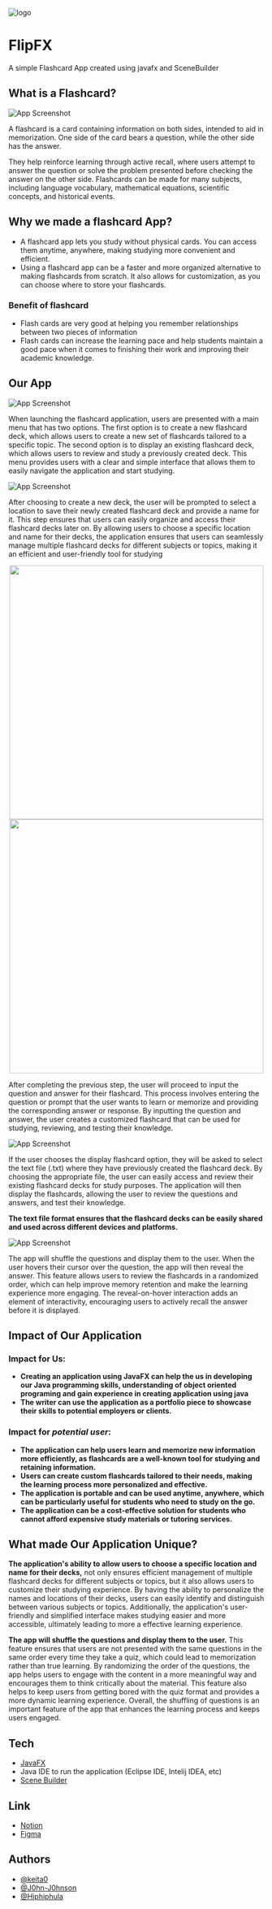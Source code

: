 
![logo](https://media.discordapp.net/attachments/1091273264304758847/1116217022464929832/Untitled_design-removebg-preview.png)


# FlipFX

A simple Flashcard App created using javafx and SceneBuilder


## What is a Flashcard?

![App Screenshot](https://elitemedicalprep.com/wp-content/uploads/2021/07/2021-Guide-to-Creating-High-Yield-Flashcard-Decks-on-UWorld.png)

A flashcard is a card containing information on both sides, intended to aid in memorization. One side of the card bears a question, while the other side has the answer.

They help reinforce learning through active recall, where users attempt to answer the question or solve the problem presented before checking the answer on the other side. Flashcards can be made for many subjects, including language vocabulary, mathematical equations, scientific concepts, and historical events.


## Why we made a flashcard App?

* A flashcard app lets you study without physical cards. You can access them anytime, anywhere, making studying more convenient and efficient.
* Using a flashcard app can be a faster and more organized alternative to making flashcards from scratch. It also allows for customization, as you can choose where to store your flashcards.

### Benefit of flashcard
* Flash cards are very good at helping you remember relationships between two pieces of information
* Flash cards can increase the learning pace and help students maintain a good pace when it comes to finishing their work and improving their academic knowledge.

## Our App

![App Screenshot](https://www.notion.so/image/https%3A%2F%2Fs3-us-west-2.amazonaws.com%2Fsecure.notion-static.com%2Fcdda0601-565e-4f36-866f-c22af0c8a40d%2FUntitled.png?id=6422a575-3ad9-4219-9da3-2b5be054eda3&table=block&spaceId=7f8ab53a-3f24-40cb-8504-f506fba321ef&width=2000&userId=3e16a112-e22f-4aa1-a4ff-f0a3e3c4451c&cache=v2)

When launching the flashcard application, users are presented with a main menu that has two options. The first option is to create a new flashcard deck, which allows users to create a new set of flashcards tailored to a specific topic. The second option is to display an existing flashcard deck, which allows users to review and study a previously created deck. This menu provides users with a clear and simple interface that allows them to easily navigate the application and start studying.

![App Screenshot](https://www.notion.so/image/https%3A%2F%2Fmedia.discordapp.net%2Fattachments%2F1091273264304758847%2F1116577060719169577%2Fimage.png?id=7da7f581-5b01-46f8-b053-77ea4d3cab2a&table=block&spaceId=7f8ab53a-3f24-40cb-8504-f506fba321ef&width=2000&userId=3e16a112-e22f-4aa1-a4ff-f0a3e3c4451c&cache=v2)

After choosing to create a new deck, the user will be prompted to select a location to save their newly created flashcard deck and provide a name for it. This step ensures that users can easily organize and access their flashcard decks later on. By allowing users to choose a specific location and name for their decks, the application ensures that users can seamlessly manage multiple flashcard decks for different subjects or topics, making it an efficient and user-friendly tool for studying

<p align="middle">
    <img src="https://www.notion.so/image/https%3A%2F%2Fmedia.discordapp.net%2Fattachments%2F1091273264304758847%2F1116577097578725448%2Fimage.png?id=20cfa486-333e-4220-9829-c0c34e79a7e6&table=block&spaceId=7f8ab53a-3f24-40cb-8504-f506fba321ef&width=2000&userId=3e16a112-e22f-4aa1-a4ff-f0a3e3c4451c&cache=v2" width="500"/> 
    <img src="https://www.notion.so/image/https%3A%2F%2Fmedia.discordapp.net%2Fattachments%2F1091273264304758847%2F1116577177748639815%2Fimage.png?id=432cf4e9-3e6c-4901-a25c-e3baf88f0dd7&table=block&spaceId=7f8ab53a-3f24-40cb-8504-f506fba321ef&width=2000&userId=3e16a112-e22f-4aa1-a4ff-f0a3e3c4451c&cache=v2" width="500"/>
</p>

After completing the previous step, the user will proceed to input the question and answer for their flashcard. This process involves entering the question or prompt that the user wants to learn or memorize and providing the corresponding answer or response. By inputting the question and answer, the user creates a customized flashcard that can be used for studying, reviewing, and testing their knowledge.

![App Screenshot](https://www.notion.so/image/https%3A%2F%2Fs3-us-west-2.amazonaws.com%2Fsecure.notion-static.com%2Fd853f8fc-e6d0-4992-87eb-a20b35d73777%2FUntitled.png?id=46ac1448-c97e-4ca5-bdac-9b8fd623c0d7&table=block&spaceId=7f8ab53a-3f24-40cb-8504-f506fba321ef&width=2000&userId=3e16a112-e22f-4aa1-a4ff-f0a3e3c4451c&cache=v2)

If the user chooses the display flashcard option, they will be asked to select the text file (.txt) where they have previously created the flashcard deck. By choosing the appropriate file, the user can easily access and review their existing flashcard decks for study purposes. The application will then display the flashcards, allowing the user to review the questions and answers, and test their knowledge. 

**The text file format ensures that the flashcard decks can be easily shared and used across different devices and platforms.**

![App Screenshot](https://www.notion.so/image/https%3A%2F%2Fs3-us-west-2.amazonaws.com%2Fsecure.notion-static.com%2Ffa28c46c-1727-4341-acf8-faf9bac972e5%2FUntitled.png?id=5b47c16a-001d-46c1-bd8d-9033838b37d6&table=block&spaceId=7f8ab53a-3f24-40cb-8504-f506fba321ef&width=2000&userId=3e16a112-e22f-4aa1-a4ff-f0a3e3c4451c&cache=v2)

The app will shuffle the questions and display them to the user. When the user hovers their cursor over the question, the app will then reveal the answer. This feature allows users to review the flashcards in a randomized order, which can help improve memory retention and make the learning experience more engaging. The reveal-on-hover interaction adds an element of interactivity, encouraging users to actively recall the answer before it is displayed.
## Impact of Our Application

### **Impact for Us:**
- **Creating an application using JavaFX can help the us in  developing our Java programming skills, understanding of object oriented programing and gain experience in creating application using java**
- **The writer can use the application as a portfolio piece to showcase their skills to potential employers or clients.**

### **Impact for *potential user*:**
- **The application can help users learn and memorize new information more efficiently, as flashcards are a well-known tool for studying and retaining information.**
 - **Users can create custom flashcards tailored to their needs, making the learning process more personalized and effective.**
 - **The application is portable and can be used anytime, anywhere, which can be particularly useful for students who need to study on the go.**
 - **The application can be a cost-effective solution for students who cannot afford expensive study materials or tutoring services.**
## What made Our Application Unique?

**The application's ability to allow users to choose a specific location and name for their decks,** not only ensures efficient management of multiple flashcard decks for different subjects or topics, but it also allows users to customize their studying experience. By having the ability to personalize the names and locations of their decks, users can easily identify and distinguish between various subjects or topics. Additionally, the application's user-friendly and simplified interface makes studying easier and more accessible, ultimately leading to more a effective learning experience.

**The app will shuffle the questions and display them to the user.** This feature ensures that users are not presented with the same questions in the same order every time they take a quiz, which could lead to memorization rather than true learning. By randomizing the order of the questions, the app helps users to engage with the content in a more meaningful way and encourages them to think critically about the material. This feature also helps to keep users from getting bored with the quiz format and provides a more dynamic learning experience. Overall, the shuffling of questions is an important feature of the app that enhances the learning process and keeps users engaged.

## Tech

- [JavaFX](https://openjfx.io/)
- Java IDE to run the application (Eclipse IDE, Intelij IDEA, etc)
- [Scene Builder](https://gluonhq.com/products/scene-builder/)

## Link

- [Notion]([https://www.github.com/keita0](https://www.notion.so/FlipFX-66f9dac79dbc4be8b885a07e119e77d7))
- [Figma](https://www.figma.com/file/HActjI25Iy3T5ZLgo8XzIW/Untitled?type=design&node-id=0%3A1&t=3FD3dIl2WHb9BNZ9-1)

## Authors

- [@keita0](https://www.github.com/keita0)
- [@J0hn-J0hnson](https://www.github.com/J0hn-J0hnson)
- [@Hiphiphula](https://www.github.com/Hiphiphula)
